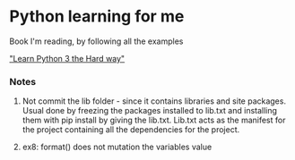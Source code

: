 # Python learning for me

Book I'm reading, by following all the examples

["Learn Python 3 the Hard way"](https://learning.oreilly.com/library/view/learn-python-3)

### Notes

1. Not commit the lib folder - since it contains libraries and site packages. Usual done by freezing the packages installed to lib.txt and installing them with pip install by giving the lib.txt. Lib.txt acts as the manifest for the project containing all the dependencies for the project.


2. ex8: format() does not mutation the variables value
